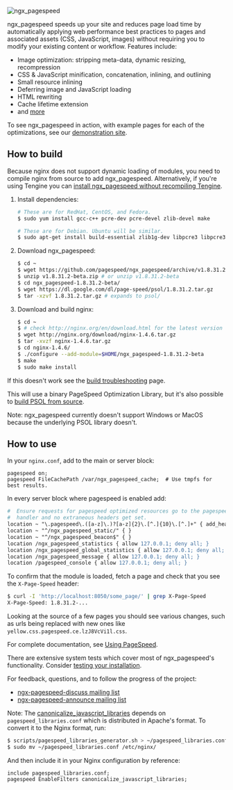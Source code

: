 ![ngx_pagespeed](https://lh6.googleusercontent.com/-qufedJIJq7Y/UXEvVYxyYvI/AAAAAAAADo8/JHDFQhs91_c/s401/04_ngx_pagespeed.png)

ngx_pagespeed speeds up your site and reduces page load time by automatically
applying web performance best practices to pages and associated assets (CSS,
JavaScript, images) without requiring you to modify your existing content or
workflow. Features include:

- Image optimization: stripping meta-data, dynamic resizing, recompression
- CSS & JavaScript minification, concatenation, inlining, and outlining
- Small resource inlining
- Deferring image and JavaScript loading
- HTML rewriting
- Cache lifetime extension
- and
  [more](https://developers.google.com/speed/docs/mod_pagespeed/config_filters)

To see ngx_pagespeed in action, with example pages for each of the
optimizations, see our <a href="http://ngxpagespeed.com">demonstration site</a>.

## How to build

Because nginx does not support dynamic loading of modules, you need to compile
nginx from source to add ngx_pagespeed. Alternatively, if you're using Tengine you can [install ngx_pagespeed without
recompiling Tengine](https://github.com/pagespeed/ngx_pagespeed/wiki/Using-ngx_pagespeed-with-Tengine).

1. Install dependencies:

   ```bash
   # These are for RedHat, CentOS, and Fedora.
   $ sudo yum install gcc-c++ pcre-dev pcre-devel zlib-devel make

   # These are for Debian. Ubuntu will be similar.
   $ sudo apt-get install build-essential zlib1g-dev libpcre3 libpcre3-dev
   ```

2. Download ngx_pagespeed:

   ```bash
   $ cd ~
   $ wget https://github.com/pagespeed/ngx_pagespeed/archive/v1.8.31.2-beta.zip
   $ unzip v1.8.31.2-beta.zip # or unzip v1.8.31.2-beta
   $ cd ngx_pagespeed-1.8.31.2-beta/
   $ wget https://dl.google.com/dl/page-speed/psol/1.8.31.2.tar.gz
   $ tar -xzvf 1.8.31.2.tar.gz # expands to psol/
   ```

3. Download and build nginx:

   ```bash
   $ cd ~
   $ # check http://nginx.org/en/download.html for the latest version
   $ wget http://nginx.org/download/nginx-1.4.6.tar.gz
   $ tar -xvzf nginx-1.4.6.tar.gz
   $ cd nginx-1.4.6/
   $ ./configure --add-module=$HOME/ngx_pagespeed-1.8.31.2-beta
   $ make
   $ sudo make install
   ```

If this doesn't work see the [build
troubleshooting](https://github.com/pagespeed/ngx_pagespeed/wiki/Build-Troubleshooting) page.

This will use a binary PageSpeed Optimization Library, but it's also possible to
[build PSOL from
source](https://github.com/pagespeed/ngx_pagespeed/wiki/Building-PSOL-From-Source).

Note: ngx_pagespeed currently doesn't support Windows or MacOS because the
underlying PSOL library doesn't.

## How to use

In your `nginx.conf`, add to the main or server block:

```nginx
pagespeed on;
pagespeed FileCachePath /var/ngx_pagespeed_cache;  # Use tmpfs for best results.
```

In every server block where pagespeed is enabled add:

```apache
#  Ensure requests for pagespeed optimized resources go to the pagespeed
#  handler and no extraneous headers get set.
location ~ "\.pagespeed\.([a-z]\.)?[a-z]{2}\.[^.]{10}\.[^.]+" { add_header "" ""; }
location ~ "^/ngx_pagespeed_static/" { }
location ~ "^/ngx_pagespeed_beacon$" { }
location /ngx_pagespeed_statistics { allow 127.0.0.1; deny all; }
location /ngx_pagespeed_global_statistics { allow 127.0.0.1; deny all; }
location /ngx_pagespeed_message { allow 127.0.0.1; deny all; }
location /pagespeed_console { allow 127.0.0.1; deny all; }
```

To confirm that the module is loaded, fetch a page and check that you see the
`X-Page-Speed` header:

```bash
$ curl -I 'http://localhost:8050/some_page/' | grep X-Page-Speed
X-Page-Speed: 1.8.31.2-...
```

Looking at the source of a few pages you should see various changes, such as
urls being replaced with new ones like `yellow.css.pagespeed.ce.lzJ8VcVi1l.css`.

For complete documentation, see [Using
PageSpeed](https://developers.google.com/speed/pagespeed/module/using).

There are extensive system tests which cover most of ngx_pagespeed's
functionality.  Consider [testing your
installation](https://github.com/pagespeed/ngx_pagespeed/wiki/Testing).

For feedback, questions, and to follow
the progress of the project:

- [ngx-pagespeed-discuss mailing
  list](https://groups.google.com/forum/#!forum/ngx-pagespeed-discuss)
- [ngx-pagespeed-announce mailing
  list](https://groups.google.com/forum/#!forum/ngx-pagespeed-announce)

Note: The
[canonicalize_javascript_libraries](https://developers.google.com/speed/pagespeed/module/filter-canonicalize-js)
depends on `pagespeed_libraries.conf` which is distributed in Apache's format.
To convert it to the Nginx format, run:

```bash
$ scripts/pagespeed_libraries_generator.sh > ~/pagespeed_libraries.conf
$ sudo mv ~/pagespeed_libraries.conf /etc/nginx/
```

And then include it in your Nginx configuration by reference:

```nginx
include pagespeed_libraries.conf;
pagespeed EnableFilters canonicalize_javascript_libraries;
```
